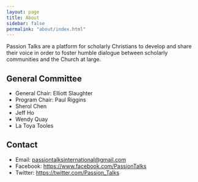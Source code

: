 ```yaml
---
layout: page
title: About
sidebar: false
permalink: "about/index.html"
---
```


<p class="lead">
Passion Talks are a platform for scholarly Christians to develop and
share their voice in order to foster humble dialogue between scholarly
communities and the Church at large.
</p>

## General Committee

  * General Chair: Elliott Slaughter
  * Program Chair: Paul Riggins
  * Sherol Chen
  * Jeff Ho
  * Wendy Quay
  * La Toya Tooles

## Contact

  * Email: <passiontalksinternational@gmail.com>
  * Facebook: <https://www.facebook.com/PassionTalks>
  * Twitter: <https://twitter.com/Passion_Talks>
